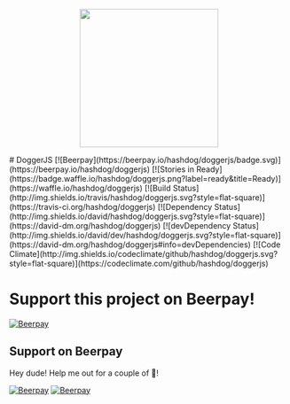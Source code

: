 <p align="center">
  <a href="http://doggerjs.com">
    <img height="250" src="http://doggerjs.com/img/doggerjs.png"/>
  </a>
</p>
# DoggerJS
[![Beerpay](https://beerpay.io/hashdog/doggerjs/badge.svg)](https://beerpay.io/hashdog/doggerjs)
[![Stories in Ready](https://badge.waffle.io/hashdog/doggerjs.png?label=ready&title=Ready)](https://waffle.io/hashdog/doggerjs)
[![Build Status](http://img.shields.io/travis/hashdog/doggerjs.svg?style=flat-square)](https://travis-ci.org/hashdog/doggerjs)
[![Dependency Status](http://img.shields.io/david/hashdog/doggerjs.svg?style=flat-square)](https://david-dm.org/hashdog/doggerjs)
[![devDependency Status](http://img.shields.io/david/dev/hashdog/doggerjs.svg?style=flat-square)](https://david-dm.org/hashdog/doggerjs#info=devDependencies)
[![Code Climate](http://img.shields.io/codeclimate/github/hashdog/doggerjs.svg?style=flat-square)](https://codeclimate.com/github/hashdog/doggerjs)


# Support this project on Beerpay!

[![Beerpay](https://beerpay.io/hashdog/doggerjs/badge.svg)](https://beerpay.io/hashdog/doggerjs)

## Support on Beerpay
Hey dude! Help me out for a couple of :beers:!

[![Beerpay](https://beerpay.io/hashdog/doggerjs/badge.svg?style=beer-square)](https://beerpay.io/hashdog/doggerjs)  [![Beerpay](https://beerpay.io/hashdog/doggerjs/make-wish.svg?style=flat-square)](https://beerpay.io/hashdog/doggerjs?focus=wish)